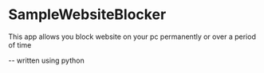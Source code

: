 # SampleWebsiteBlocker
This app allows you block website on your pc permanently or over a period of time 

-- written using python
